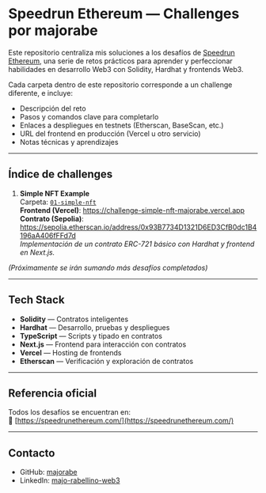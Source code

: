 # Speedrun Ethereum — Challenges por majorabe

Este repositorio centraliza mis soluciones a los desafíos de [Speedrun Ethereum](https://speedrunethereum.com/), una serie de retos prácticos para aprender y perfeccionar habilidades en desarrollo Web3 con Solidity, Hardhat y frontends Web3.

Cada carpeta dentro de este repositorio corresponde a un challenge diferente, e incluye:
- Descripción del reto
- Pasos y comandos clave para completarlo
- Enlaces a despliegues en testnets (Etherscan, BaseScan, etc.)
- URL del frontend en producción (Vercel u otro servicio)
- Notas técnicas y aprendizajes

---

## Índice de challenges

1. **Simple NFT Example**  
   Carpeta: [`01-simple-nft`](./01-simple-nft)  
   **Frontend (Vercel)**: https://challenge-simple-nft-majorabe.vercel.app  
   **Contrato (Sepolia)**: https://sepolia.etherscan.io/address/0x93B7734D1321D6ED3CfB0dc1B4196aA406fFFd7d  
   *Implementación de un contrato ERC-721 básico con Hardhat y frontend en Next.js.*

_(Próximamente se irán sumando más desafíos completados)_

---

## Tech Stack
- **Solidity** — Contratos inteligentes  
- **Hardhat** — Desarrollo, pruebas y despliegues  
- **TypeScript** — Scripts y tipado en contratos  
- **Next.js** — Frontend para interacción con contratos  
- **Vercel** — Hosting de frontends  
- **Etherscan** — Verificación y exploración de contratos

---

## Referencia oficial
Todos los desafíos se encuentran en:  
🔗 [https://speedrunethereum.com/](https://speedrunethereum.com/)

---

## Contacto
- GitHub: [majorabe](https://github.com/majorabe)  
- LinkedIn: [majo-rabellino-web3](https://www.linkedin.com/in/majo-rabellino-web3)

